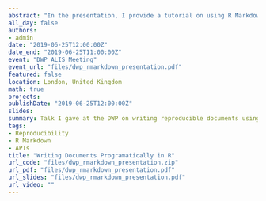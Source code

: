```yaml
---
abstract: "In the presentation, I provide a tutorial on using R Markdown to create reproducible, dynamic documents in R. I also discuss using APIs and web scraping to download data from the internet directly into R, with a focus on the ONS API. Code to produce the slides and an accompanying document are available in the links and from (here)[files/dwp_rmarkdown_report.zip]."
all_day: false
authors: 
- admin
date: "2019-06-25T12:00:00Z"
date_end: "2019-06-25T11:00:00Z"
event: "DWP ALIS Meeting"
event_url: "files/dwp_rmarkdown_presentation.pdf"
featured: false
location: London, United Kingdom
math: true
projects:
publishDate: "2019-06-25T12:00:00Z"
slides: 
summary: Talk I gave at the DWP on writing reproducible documents using R Markdown.
tags: 
- Reproducibility
- R Markdown
- APIs
title: "Writing Documents Programatically in R"
url_code: "files/dwp_rmarkdown_presentation.zip"
url_pdf: "files/dwp_rmarkdown_presentation.pdf"
url_slides: "files/dwp_rmarkdown_presentation.pdf"
url_video: ""
---
```


